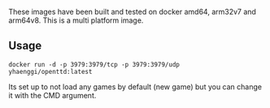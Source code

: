 These images have been built and tested on docker amd64, arm32v7 and arm64v8. This is a multi platform image.

## Usage ##

    docker run -d -p 3979:3979/tcp -p 3979:3979/udp yhaenggi/openttd:latest

Its set up to not load any games by default (new game) but you can change it with the CMD argument. 
